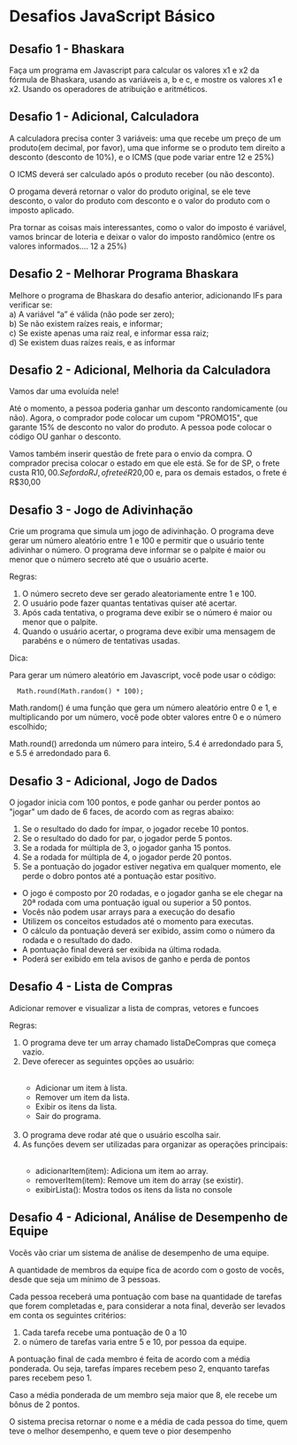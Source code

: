 # Desafios JavaScript Básico

## Desafio 1 - Bhaskara
  Faça um programa em Javascript para calcular os valores x1 e x2 da fórmula de Bhaskara, usando as variáveis a, b e c, e mostre os valores x1 e x2. Usando os operadores de atribuição e aritméticos.

## Desafio 1 - Adicional, Calculadora
  A calculadora precisa conter 3 variáveis: uma que recebe um preço de um produto(em decimal, por favor), uma que informe se o produto tem direito a desconto (desconto de 10%), e o ICMS (que pode variar entre 12 e 25%)
 
  O ICMS deverá ser calculado após o produto receber (ou não desconto). 
 
  O progama deverá retornar o valor do produto original, se ele teve desconto, o valor do produto com desconto e o valor do produto com o imposto aplicado. 
 
  Pra tornar as coisas mais interessantes, como o valor do imposto é variável, vamos brincar de loteria e deixar o valor do imposto randômico (entre os valores informados.... 12 a 25%)
  
## Desafio 2 - Melhorar Programa Bhaskara
  Melhore o programa de Bhaskara do desafio anterior, adicionando IFs para verificar se: <br>
  a) A variável “a” é válida (não pode ser zero); <br>
  b) Se não existem raízes reais, e informar; <br>
  c) Se existe apenas uma raiz real, e informar essa raiz; <br>
  d) Se existem duas raízes reais, e as informar <br>

## Desafio 2 - Adicional, Melhoria da Calculadora
  Vamos dar uma evoluída nele! 
 
  Até o momento, a pessoa poderia ganhar um desconto randomicamente (ou não). Agora, o comprador pode colocar um cupom "PROMO15", que garante 15% de desconto no valor do produto. A pessoa pode colocar o código OU ganhar o desconto. 
 
  Vamos também inserir questão de frete para o envio da compra. O comprador precisa colocar o estado em que ele está. Se for de SP, o frete custa R$10,00. Se for do RJ, o frete é R$20,00 e, para os demais estados, o frete é R$30,00

## Desafio 3 - Jogo de Adivinhação

  Crie um programa que simula um jogo de adivinhação. O programa deve gerar um número
aleatório entre 1 e 100 e permitir que o usuário tente adivinhar o número. O programa
deve informar se o palpite é maior ou menor que o número secreto até que o usuário
acerte.

Regras:
  1. O número secreto deve ser gerado aleatoriamente entre 1 e 100. <br>
  2. O usuário pode fazer quantas tentativas quiser até acertar. <br>
  3. Após cada tentativa, o programa deve exibir se o número é maior ou menor que o palpite. <br>
  4. Quando o usuário acertar, o programa deve exibir uma mensagem de parabéns e o número de tentativas usadas.

Dica:

  Para gerar um número aleatório em Javascript, você pode usar o código:
  
      Math.round(Math.random() * 100);
      
  Math.random() é uma função que gera um número aleatório entre 0 e 1, e multiplicando por um número, você pode obter valores entre 0 e o número escolhido;
  
  Math.round() arredonda um número para inteiro, 5.4 é arredondado para 5, e 5.5 é arredondado para 6.

## Desafio 3 - Adicional, Jogo de Dados

  O jogador inicia com 100 pontos, e pode ganhar ou perder pontos ao "jogar" um dado de 6 faces, de acordo com as regras abaixo:
 
  1. Se o resultado do dado for ímpar, o jogador recebe 10 pontos.<br>
  2. Se o resultado do dado for par, o jogador perde 5 pontos.<br>
  3. Se a rodada for múltipla de 3, o jogador ganha 15 pontos.<br>
  4. Se a rodada for múltipla de 4, o jogador perde 20 pontos.<br>
  5. Se a pontuação do jogador estiver negativa em qualquer momento, ele perde o dobro   pontos até a pontuação estar positivo.

<ul>
  <li>O jogo é composto por 20 rodadas, e o jogador ganha se ele chegar na 20ª rodada com uma pontuação igual ou superior a 50 pontos.</li>
  <li>Vocês não podem usar arrays para a execução do desafio</li>
  <li>Utilizem os conceitos estudados até o momento para executas.</li>
  <li>O cálculo da pontuação deverá ser exibido, assim como o número da rodada e o resultado do dado.</li>
  <li>A pontuação final deverá ser exibida na última rodada.</li>
  <li>Poderá ser exibido em tela avisos de ganho e perda de pontos</li>
</ul>

## Desafio 4 - Lista de Compras

  Adicionar remover e visualizar a lista de compras, vetores e funcoes

Regras:<br>

<ol>
   <li>O programa deve ter um array chamado listaDeCompras que começa vazio.</li>
   <li>Deve oferecer as seguintes opções ao usuário:</li> 
  <br>
      <ul>
        <li>Adicionar um item à lista.</li>
        <li>Remover um item da lista.</li>
        <li>Exibir os itens da lista.</li>
        <li>Sair do programa.</li>
      </ul>
  <br>
   <li>O programa deve rodar até que o usuário escolha sair.</li>
   <li>As funções devem ser utilizadas para organizar as operações principais:</li>
  <br>
      <ul>
        <li>adicionarItem(item): Adiciona um item ao array.</li>
        <li>removerItem(item): Remove um item do array (se existir).</li>
        <li>exibirLista(): Mostra todos os itens da lista no console</li>
      </ul>
</ol>

## Desafio 4 - Adicional, Análise de Desempenho de Equipe

  Vocês vão criar um sistema de análise de desempenho de uma equipe. 
 
  A quantidade de membros da equipe fica de acordo com o gosto de vocês, desde que seja um mínimo de 3 pessoas. 
 
  Cada pessoa receberá uma pontuação com base na quantidade de tarefas que forem completadas e, para considerar a nota final, deverão ser levados em conta os seguintes critérios:
 
  1) Cada tarefa recebe uma pontuação de 0 a 10 <br>
  2) o número de tarefas varia entre 5 e 10, por pessoa da equipe.<br>
 
  A pontuação final de cada membro é feita de acordo com a média ponderada. Ou seja, tarefas ímpares recebem peso 2, enquanto tarefas pares recebem peso 1. 
 
  Caso a média ponderada de um membro seja maior que 8, ele recebe um bônus de 2 pontos. 
 
  O sistema precisa retornar o nome e a média de cada pessoa do time, quem teve o melhor desempenho, e quem teve o pior desempenho


